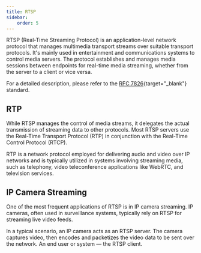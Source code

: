 ```yaml
---
title: RTSP
sidebar:
    order: 5
---
```


RTSP (Real-Time Streaming Protocol) is an application-level network protocol that manages multimedia transport streams over suitable transport protocols. It's mainly used in entertainment and communications systems to control media servers. The protocol establishes and manages media sessions between endpoints for real-time media streaming, whether from the server to a client or vice versa.

For a detailed description, please refer to the [RFC 7826](https://www.rfc-editor.org/rfc/rfc7826){target="_blank"} standard.

## RTP

While RTSP manages the control of media streams, it delegates the actual transmission of streaming data to other protocols. Most RTSP servers use the Real-Time Transport Protocol (RTP) in conjunction with the Real-Time Control Protocol (RTCP).

RTP is a network protocol employed for delivering audio and video over IP networks and is typically utilized in systems involving streaming media, such as telephony, video teleconference applications like WebRTC, and television services.

## IP Camera Streaming

One of the most frequent applications of RTSP is in IP camera streaming. IP cameras, often used in surveillance systems, typically rely on RTSP for streaming live video feeds.

In a typical scenario, an IP camera acts as an RTSP server. The camera captures video, then encodes and packetizes the video data to be sent over the network. An end user or system — the RTSP client.
